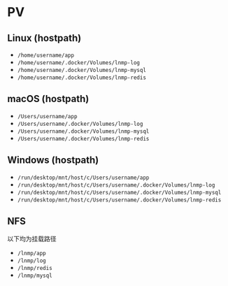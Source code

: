 # PV

## Linux (hostpath)

* `/home/username/app`
* `/home/username/.docker/Volumes/lnmp-log`
* `/home/username/.docker/Volumes/lnmp-mysql`
* `/home/username/.docker/Volumes/lnmp-redis`

## macOS (hostpath)

* `/Users/username/app`
* `/Users/username/.docker/Volumes/lnmp-log`
* `/Users/username/.docker/Volumes/lnmp-mysql`
* `/Users/username/.docker/Volumes/lnmp-redis`

## Windows (hostpath)

* `/run/desktop/mnt/host/c/Users/username/app`
* `/run/desktop/mnt/host/c/Users/username/.docker/Volumes/lnmp-log`
* `/run/desktop/mnt/host/c/Users/username/.docker/Volumes/lnmp-mysql`
* `/run/desktop/mnt/host/c/Users/username/.docker/Volumes/lnmp-redis`

## NFS

以下均为挂载路径

* `/lnmp/app`
* `/lnmp/log`
* `/lnmp/redis`
* `/lnmp/mysql`
